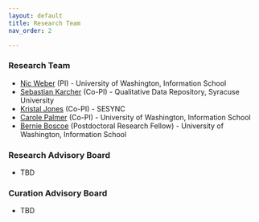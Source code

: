 ```yaml
---
layout: default
title: Research Team
nav_order: 2

---
```

### Research Team

- [Nic Weber](https://nicweber.info/) (PI) - University of Washington, Information School       
- [Sebastian Karcher](https://www.sebastiankarcher.com/) (Co-PI) - Qualitative Data Repository, Syracuse University       
- [Kristal Jones](https://www.sesync.org/users/kjones) (Co-PI) - SESYNC
- [Carole Palmer](http://faculty.washington.edu/clpalmer/index.html) (Co-PI) - University of Washington, Information School       
- [Bernie Boscoe](http://www.bernieboscoe.com) (Postdoctoral Research Fellow) - University of Washington, Information School         

### Research Advisory Board
- TBD

### Curation Advisory Board
- TBD  
